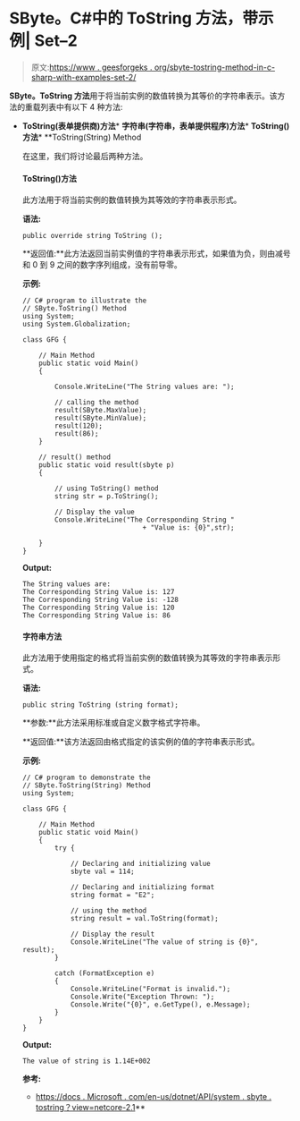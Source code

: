 # SByte。C#中的 ToString 方法，带示例| Set–2

> 原文:[https://www . geesforgeks . org/sbyte-tostring-method-in-c-sharp-with-examples-set-2/](https://www.geeksforgeeks.org/sbyte-tostring-method-in-c-sharp-with-examples-set-2/)

**SByte。ToString 方法**用于将当前实例的数值转换为其等价的字符串表示。该方法的重载列表中有以下 4 种方法:

*   **ToString(表单提供商)方法***   **字符串(字符串，表单提供程序)方法***   **ToString()方法***   **ToString(String) Method

    在这里，我们将讨论最后两种方法。

    #### ToString()方法

    此方法用于将当前实例的数值转换为其等效的字符串表示形式。

    **语法:**

    ```
    public override string ToString ();
    ```

    **返回值:**此方法返回当前实例值的字符串表示形式，如果值为负，则由减号和 0 到 9 之间的数字序列组成，没有前导零。

    **示例:**

    ```
    // C# program to illustrate the
    // SByte.ToString() Method
    using System;
    using System.Globalization;

    class GFG {

        // Main Method
        public static void Main()
        {

            Console.WriteLine("The String values are: ");

            // calling the method
            result(SByte.MaxValue);
            result(SByte.MinValue);
            result(120);
            result(86);
        }

        // result() method
        public static void result(sbyte p)
        {

            // using ToString() method
            string str = p.ToString();

            // Display the value
            Console.WriteLine("The Corresponding String "
                                  + "Value is: {0}",str);

        }
    }
    ```

    **Output:**

    ```
    The String values are: 
    The Corresponding String Value is: 127
    The Corresponding String Value is: -128
    The Corresponding String Value is: 120
    The Corresponding String Value is: 86

    ```

    #### 字符串方法

    此方法用于使用指定的格式将当前实例的数值转换为其等效的字符串表示形式。

    **语法:**

    ```
    public string ToString (string format);
    ```

    **参数:**此方法采用标准或自定义数字格式字符串。

    **返回值:**该方法返回由格式指定的该实例的值的字符串表示形式。

    **示例:**

    ```
    // C# program to demonstrate the
    // SByte.ToString(String) Method
    using System;

    class GFG {

        // Main Method
        public static void Main()
        {
            try {

                // Declaring and initializing value
                sbyte val = 114;

                // Declaring and initializing format
                string format = "E2";

                // using the method
                string result = val.ToString(format);

                // Display the result
                Console.WriteLine("The value of string is {0}", result);
            }

            catch (FormatException e) 
            {
                Console.WriteLine("Format is invalid.");
                Console.Write("Exception Thrown: ");
                Console.Write("{0}", e.GetType(), e.Message);
            }
        }
    }
    ```

    **Output:**

    ```
    The value of string is 1.14E+002

    ```

    **参考:**

    *   [https://docs . Microsoft . com/en-us/dotnet/API/system . sbyte . tostring？view=netcore-2.1](https://docs.microsoft.com/en-us/dotnet/api/system.sbyte.tostring?view=netcore-2.1)**